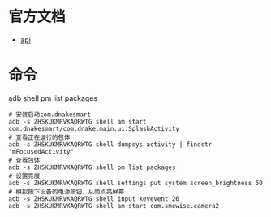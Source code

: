 # 官方文档
- [api](https://airtest.readthedocs.io/en/latest/all_module/airtest.core.api.html#airtest.core.api.click)

# 命令
adb shell pm list packages
```shell script
# 安装启动com.dnakesmart
adb -s ZHSKUKMRVKAQRWTG shell am start com.dnakesmart/com.dnake.main.ui.SplashActivity
# 查看正在运行的包体
adb -s ZHSKUKMRVKAQRWTG shell dumpsys activity | findstr "mFocusedActivity"
# 查看包体
adb -s ZHSKUKMRVKAQRWTG shell pm list packages
# 设置亮度
adb -s ZHSKUKMRVKAQRWTG shell settings put system screen_brightness 50
# 模拟按下设备的电源按钮，从而点亮屏幕
adb -s ZHSKUKMRVKAQRWTG shell input keyevent 26
adb -s ZHSKUKMRVKAQRWTG shell am start com.smewise.camera2

```